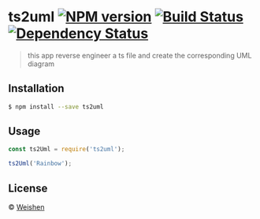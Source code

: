 # ts2uml [![NPM version][npm-image]][npm-url] [![Build Status][travis-image]][travis-url] [![Dependency Status][daviddm-image]][daviddm-url]
> this app reverse engineer a ts file and create the corresponding UML diagram

## Installation

```sh
$ npm install --save ts2uml
```

## Usage

```js
const ts2Uml = require('ts2uml');

ts2Uml('Rainbow');
```
## License

 © [Weishen]()


[npm-image]: https://badge.fury.io/js/ts2uml.svg
[npm-url]: https://npmjs.org/package/ts2uml
[travis-image]: https://travis-ci.com/WWeishen/ts2uml.svg?branch=master
[travis-url]: https://travis-ci.com/WWeishen/ts2uml
[daviddm-image]: https://david-dm.org/WWeishen/ts2uml.svg?theme=shields.io
[daviddm-url]: https://david-dm.org/WWeishen/ts2uml

